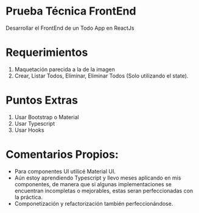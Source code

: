 
# Prueba Técnica FrontEnd

Desarrollar el FrontEnd de un Todo App en ReactJs

# Requerimientos
1. Maquetación parecida a la de la imagen
2. Crear, Listar Todos, Eliminar, Eliminar Todos (Solo utilizando el state).

# Puntos Extras
1. Usar Bootstrap o Material
2. Usar Typescript
3. Usar Hooks



# Comentarios Propios:

* Para componentes UI utilicé Material UI.
* Aún estoy aprendiendo Typescript y llevo meses aplicando en mis componentes, de manera que si algunas implementaciones
  se encuentran incompletas o mejorables, estas seran perfeccionadas con la práctica.
* Componetización y refactorización también perfeccionándose.
